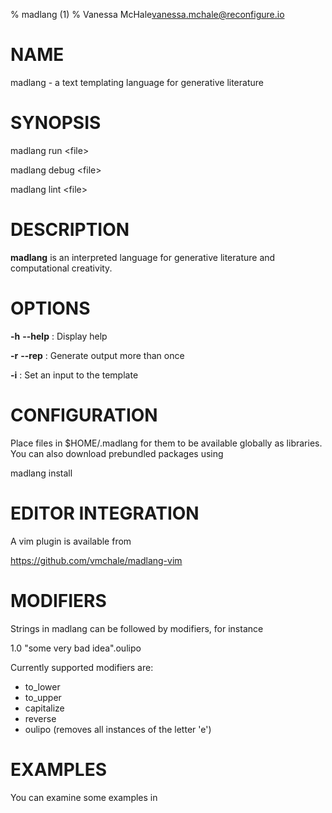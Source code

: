 % madlang (1)
% Vanessa McHale<vanessa.mchale@reconfigure.io>

# NAME

madlang - a text templating language for generative literature

# SYNOPSIS

  madlang run \<file\>

  madlang debug \<file\>

  madlang lint \<file\>

# DESCRIPTION

**madlang** is an interpreted language for generative literature and
computational creativity.

# OPTIONS

**-h** **--help**
:   Display help

**-r** **--rep**
:   Generate output more than once

**-i**
:   Set an input to the template

# CONFIGURATION

Place files in $HOME/.madlang for them to be available globally as libraries.
You can also download prebundled packages using

  madlang install


# EDITOR INTEGRATION

A vim plugin is available from

https://github.com/vmchale/madlang-vim

# MODIFIERS

Strings in madlang can be followed by modifiers, for instance

  1.0 "some very bad idea".oulipo

Currently supported modifiers are:

  - to_lower
  - to_upper
  - capitalize
  - reverse
  - oulipo (removes all instances of the letter 'e')

# EXAMPLES

You can examine some examples in 
